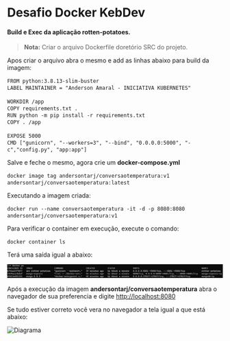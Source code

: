 # Desafio Docker KebDev

#### Build e Exec da aplicação rotten-potatoes.

> **Nota:** Criar o arquivo Dockerfile doretório SRC do projeto.

Apos criar o arquivo abra o mesmo e add as linhas abaixo para build da imagem:

```
FROM python:3.8.13-slim-buster
LABEL MAINTAINER = "Anderson Amaral - INICIATIVA KUBERNETES"

WORKDIR /app
COPY requirements.txt .
RUN python -m pip install -r requirements.txt
COPY . /app

EXPOSE 5000
CMD ["gunicorn", "--workers=3", "--bind", "0.0.0.0:5000", "-c","config.py", "app:app"]
```

Salve e feche o mesmo, agora crie um **docker-compose.yml**

```
docker image tag andersontarj/conversaotemperatura:v1 andersontarj/conversaotemperatura:latest	
```

Executando a imagem criada:

```
docker run --name conversaotemperatura -it -d -p 8080:8080 andersontarj/conversaotemperatura:v1
```

Para verificar o container em execução, execute o comando:

```
docker container ls
```

Terá uma saída igual a abaixo:

![Diagrama](./imgs/contlist.png)

Após a execução da imagem **andersontarj/conversaotemperatura** abra o navegador de sua preferencia e digite <http://localhost:8080>

Se tudo estiver correto você vera no navegador a tela igual a que está abaixo:

![Diagrama](./imgs/convtemp.png)
